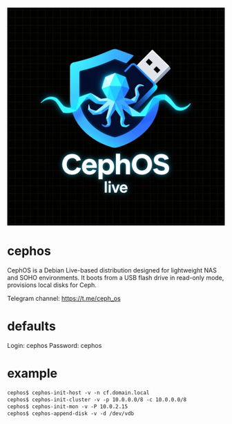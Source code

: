 ![CephOS logo](logo.png)

# cephos
CephOS is a Debian Live-based distribution designed for lightweight NAS and SOHO environments.
It boots from a USB flash drive in read-only mode, provisions local disks for Ceph.

Telegram channel: https://t.me/ceph_os

# defaults
Login: cephos
Password: cephos

# example
```
cephos$ cephos-init-host -v -n cf.domain.local
cephos$ cephos-init-cluster -v -p 10.0.0.0/8 -c 10.0.0.0/8
cephos$ cephos-init-mon -v -P 10.0.2.15
cephos$ cephos-append-disk -v -d /dev/vdb
```
